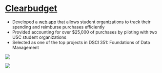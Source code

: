 # [Clearbudget](https://clearbudgets.com)
* Developed a [web app](https://github.com/hassanhshah/ClearBudget) that allows student organizations to track their spending and reimburse purchases efficiently  
* Provided accounting for over $25,000 of purchases by piloting with two USC student organizations  
* Selected as one of the top projects in DSCI 351: Foundations of Data Management

![](/images/Main_Screen.png)

![](/images/Requests.png)
